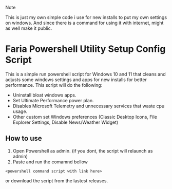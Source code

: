 > [!NOTE]
> This is just my own simple code i use for new installs to put my own settings on windows. And since there is a command for using it with internet, might as well make it public.

# Faria Powershell Utility Setup Config Script
This is a simple run powershell script for Windows 10 and 11 that cleans and adjusts some windows settings and apps for new installs for better performance.
This script will do the following:
- Uninstall bloat windows apps.
- Set Ultimate Performance power plan.
- Disables Microsoft Telemetry and unnecessary services that waste cpu usage.
- Other custom set Windows preferences (Classic Desktop Icons, File Explorer Settings, Disable News/Weather Widget)

## How to use
1. Open Powershell as admin. (if you dont, the script will relaunch as admin)
2. Paste and run the comamnd bellow
```
<powershell command script with link here>
```
or download the script from the lastest releases.
